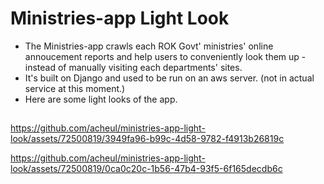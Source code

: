 # Ministries-app Light Look
* The Ministries-app crawls each ROK Govt' ministries' online annoucement reports and help users to conveniently look them up - instead of manually visiting each departments' sites.
* It's built on Django and used to be run on an aws server. (not in actual service at this moment.)
* Here are some light looks of the app.

##
https://github.com/acheul/ministries-app-light-look/assets/72500819/3949fa96-b99c-4d58-9782-f4913b26819c

https://github.com/acheul/ministries-app-light-look/assets/72500819/0ca0c20c-1b56-47b4-93f5-6f165decdb6c